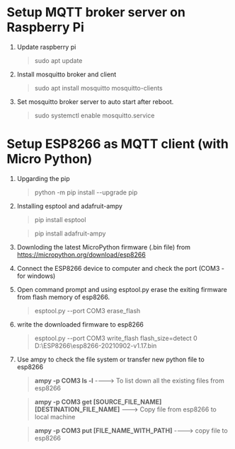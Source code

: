 # Setup MQTT broker server on Raspberry Pi
1. Update raspberry pi

	> sudo apt update

3. Install mosquitto broker and client

	> sudo apt install mosquitto mosquitto-clients

5. Set mosquitto broker server to auto start after reboot.

	> sudo systemctl enable mosquitto.service


# Setup ESP8266 as MQTT client (with Micro Python)
1. Upgarding the pip
	
	> python -m pip install --upgrade pip
	
2. Installing esptool and adafruit-ampy

	> pip install esptool
	
	> pip install adafruit-ampy
	
3. Downloding the latest MicroPython firmware (.bin file) from https://micropython.org/download/esp8266

4. Connect the ESP8266 device to computer and check the port (COM3 - for windows)

5. Open command prompt and using esptool.py erase the exiting firmware from flash memory of esp8266.

	> esptool.py --port COM3 erase_flash
	
6. write the downloaded firmware to esp8266

	> esptool.py --port COM3 write_flash flash_size=detect 0 D:\ESP8266\esp8266-20210902-v1.17.bin
	
7. Use ampy to check the file system or transfer new python file to esp8266
	
	> **ampy -p COM3 ls -l** ---->  To list down all the existing files from esp8266
	
	> **ampy -p COM3 get [SOURCE_FILE_NAME] [DESTINATION_FILE_NAME]** ---> Copy file from esp8266 to local machine
	
	> **ampy -p COM3 put [FILE_NAME_WITH_PATH]** ----> copy file to esp8266
	
